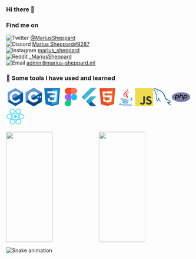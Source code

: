 ### Hi there 👋

<!--
**ionero12/ionero12** is a ✨ _special_ ✨ repository because its `README.md` (this file) appears on your GitHub profile.

Here are some ideas to get you started:

- 🔭 I’m currently working on ...
- 🌱 I’m currently learning ...
- 👯 I’m looking to collaborate on ...
- 🤔 I’m looking for help with ...
- 💬 Ask me about ...
- 📫 How to reach me: ...
- 😄 Pronouns: ...
- ⚡ Fun fact: ...
-->

### Find me on
<img src = "Logos/twitter.png" alt = "Twitter" width = "30px" height = "30px" /> [@MariusSheppard](https://twitter.com/MariusSheppard)<br>
<img src = "Logos/discord.png" alt = "Discord" width = "30px" height = "30px" /> [Marius Sheppard#9287](https://discord.com/users/553142002129305602)<br>
<img src = "Logos/instagram.png" alt = "Instagram" width = "30px" height = "30px" /> [marius_sheppard](https://www.instagram.com/marius_sheppard/)<br>
<img src = "Logos/reddit.png" alt = "Reddit" width = "30px" height = "30px" /> [_MariusSheppard](https://www.reddit.com/user/_MariusSheppard)<br>
<img src = "Logos/mail.png" alt = "Email" width = "30px" height = "30px" /> [admin@marius-sheppard.ml](mailto:admin@marius-sheppard.ml)<br>

### 🚀 Some tools I have used and learned
<img height=50 
src="https://raw.githubusercontent.com/devicons/devicon/v2.15.1/icons/c/c-original.svg" /><img height=50 src="https://raw.githubusercontent.com/devicons/devicon/v2.15.1/icons/cplusplus/cplusplus-original.svg" /><img height=50 src="https://raw.githubusercontent.com/devicons/devicon/v2.15.1/icons/css3/css3-original.svg" /><img height=50 src="https://github.com/devicons/devicon/blob/v2.15.1/icons/figma/figma-original.svg" /><img height=50 src="https://github.com/devicons/devicon/blob/v2.15.1/icons/flutter/flutter-original.svg" /><img height=50 src="https://github.com/devicons/devicon/blob/v2.15.1/icons/html5/html5-original.svg" /><img height=50 src="https://github.com/devicons/devicon/blob/v2.15.1/icons/java/java-original.svg" /><img height=50 src="https://github.com/devicons/devicon/blob/v2.15.1/icons/javascript/javascript-original.svg" /><img height=50 src="https://github.com/devicons/devicon/blob/v2.15.1/icons/mysql/mysql-original.svg" /><img height=50 src="https://github.com/devicons/devicon/blob/v2.15.1/icons/php/php-original.svg" /><img height=50 src="https://github.com/devicons/devicon/blob/v2.15.1/icons/react/react-original.svg" />

<div style="display: flex; flex-direction: row;">
 <img class="img" src="https://github-readme-stats.vercel.app/api?username=ionero12&show_icons=true&theme=dracula" height=300 width=50%/>
 <img class="img" src="https://github-readme-stats.vercel.app/api/top-langs/?username=ionero12&theme=radical&layout=compact&theme=dracula" height=300 width=50%/>
</div>

![Snake animation](https://github.com/thepiyushmalhotra/thepiyushmalhotra/blob/output/github-contribution-grid-snake.svg)
